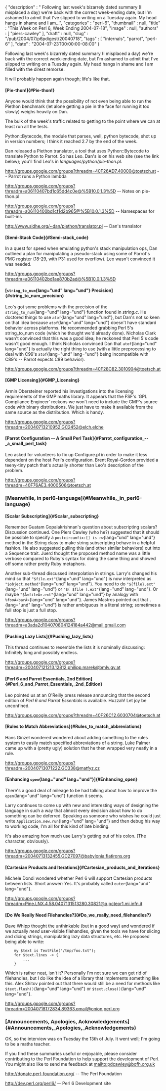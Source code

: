 {
   "description" : " Following last week's bizarrely dated summary (I misplaced a day) we're back with the correct week-ending date, but I'm ashamed to admit that I've slipped to writing on a Tuesday again. My head hangs in shame and I am...",
   "categories" : "perl-6",
   "thumbnail" : null,
   "title" : "This Week on Perl 6, Week Ending 2004-07-18",
   "image" : null,
   "authors" : [
      "piers-cawley"
   ],
   "draft" : null,
   "slug" : "/pub/2004/07/p6pdigest/20040718",
   "tags" : [
      "internals",
      "parrot",
      "perl-6"
   ],
   "date" : "2004-07-23T00:00:00-08:00"
}





Following last week's bizarrely dated summary (I misplaced a day) we're
back with the correct week-ending date, but I'm ashamed to admit that
I've slipped to writing on a Tuesday again. My head hangs in shame and I
am filled with the direst remorse.

It will probably happen again though; life's like that.

#### [Pie-thon!]{#Pie-thon!}

Anyone would think that the possibility of not even being able to run
the Piethon benchmark (let alone getting a pie in the face for running
it too slowly) weighs heavily on Dan.

The bulk of the week's traffic related to getting to the point where we
can at least run all the tests.

Python::Bytecode, the module that parses, well, python bytecode, shot up
in version numbers; I think it reached 2.7 by the end of the week.

Dan released a Piethon translator, a tool that uses Python::Bytecode to
translate Python to Parrot. So has Leo. Dan's is on his web site (see
the link below); you'll find Leo's in *languages/python/pie-thon.pl*.

<http://groups.google.com/groups?threadm=40F26AD7.40000@toetsch.at> --
Parrot runs a Python lambda

<http://groups.google.com/groups?threadm=a06110407bd1c65dd4c0e@%5B10.0.1.3%5D>
-- Notes on pie-thon.pl

<http://groups.google.com/groups?threadm=a06110400bd1cf1d2b965@%5B10.0.1.3%5D>
-- Namespaces for built-ins

<http://www.sidhe.org/~dan/piethon/translator.pl> -- Dan's translator

#### [Semi-Stack Code]{#Semi-stack_code}

In a quest for speed when emulating python's stack manipulation ops, Dan
outlined a plan for manipulating a pseudo-stack using some of Parrot's
PMC register (18-29, with P31 used for overflow). Leo wasn't convinced
it was needed.

<http://groups.google.com/groups?threadm=a06110402bd1ae870b2ad@%5B10.0.1.3%5D>

#### [`string_to_num`{lang="und" lang="und"} Precision]{#string_to_num_precision}

Leo's got some problems with the precision of the
`string_to_num`{lang="und" lang="und"} function found in *string.c*. He
doctored things to use `atof`{lang="und" lang="und"}, but Dan's not so
keen on that idea because `atof`{lang="und" lang="und"} doesn't have
standard behavior across platforms. He recommended grabbing Perl 5's
string\_to\_num code (which he thought we'd already done). Nicholas
Clark wasn't convinced that this was a good idea; he reckoned that Perl
5's code wasn't good enough. I think Nicholas convinced Dan that
`atof`{lang="und" lang="und"} is actually the right thing to use (with a
little preprocessing to deal with C99's `atof`{lang="und" lang="und"}
being incompatible with C89's -- Parrot expects C89 behavior).

<http://groups.google.com/groups?threadm=40F28C82.3010904@toetsch.at>

#### [GMP Licensing]{#GMP_Licensing}

Armin Obersteiner reported his investigations into the licensing
requirements of the GMP maths library. It appears that the FSF's 'GPL
Compliance Engineer' reckons we won't need to include the GMP's source
code with binary distributions. We just have to make it available from
the same source as the distribution. Which is handy.

<http://groups.google.com/groups?threadm=20040713210952.GC2452@elch.elche>

#### [Parrot Configuration -- A Small Perl Task]{#Parrot_configuration_--_a_small_perl_task}

Leo asked for volunteers to fix up Configure.pl in order to make it less
dependent on the host Perl's configuration. Brent Royal-Gordon provided
a teeny-tiny patch that's actually shorter than Leo's description of the
problem.

<http://groups.google.com/groups?threadm=40F76AE3.4000506@toetsch.at>

### [Meanwhile, in perl6-language]{#Meanwhile,_in_perl6-language}

#### [Scalar Subscripting]{#Scalar_subscripting}

Remember Guatam Gopalakrishnan's question about subscripting scalars?
Discussion continued. One Piers Cawley (who he?) suggested that it
should be possible to specify a `postcircumfix:[] is rw`{lang="und"
lang="und"} method in the String class to make string subscripting
behave in a helpful fashion. He also suggested pulling this (and other
similar behaviors) out into a Sequence trait. Juerd thought the proposed
method name was a little verbose compared to Ruby's syntax for doing the
same thing and showed off some rather pretty Ruby metaphors.

Another sub-thread discussed interpolation in strings. Larry's changed
his mind so that `"$file.ext"`{lang="und" lang="und"} is now interpreted
as `"$object.method"`{lang="und" lang="und"}. You need to do
`"${file}.ext"`{lang="und" lang="und"} or `"$( $file ).ext"`{lang="und"
lang="und"}. Or maybe `"$Â«fileÂ».ext"`{lang="und" lang="und"} by analogy
with `%fooÂ«barÂ»`{lang="und" lang="und"}. James Mastros pointed out that
`.`{lang="und" lang="und"} is rather ambiguous in a literal string;
sometimes a full stop is just a full stop.

<http://groups.google.com/groups?threadm=a3ada2d104070804124184a442@mail.gmail.com>

#### [Pushing Lazy Lists]{#Pushing_lazy_lists}

This thread continues to resemble the lists it is nominally discussing:
Infinitely long and possibly endless.

<http://groups.google.com/groups?threadm=200407121213.12812.philipp.marek@bmlv.gv.at>

#### [Perl 6 and Parrot Essentials, 2nd Edition]{#Perl_6_and_Parrot_Essentials,_2nd_Edition}

Leo pointed us at an O'Reilly press release announcing that the second
edition of *Perl 6 and Parrot Essentials* is available. Huzzah! Let joy
be unconfined.

<http://groups.google.com/groups?threadm=40F26C12.6030704@toetsch.at>

#### [Rules to Match Abbreviations]{#Rules_to_match_abbreviations}

Hans Ginzel wondered wondered about adding something to the rules system
to easily match specified abbreviations of a string. Luke Palmer came up
with a (pretty ugly) solution that he then wrapped very neatly in a
rule.

<http://groups.google.com/groups?threadm=20040713071222.GC338@matfyz.cz>

#### [Enhancing `open`{lang="und" lang="und"}]{#Enhancing_open}

There's a good deal of mileage to be had talking about how to improve
the `open`{lang="und" lang="und"} function it seems.

Larry continues to come up with new and interesting ways of designing
the language in such a way that almost every decision about how to do
something can be deferred. Speaking as someone who wishes he could just
write `Application.new.run`{lang="und" lang="und"} and then debug his
way to working code, I'm all for this kind of late binding.

It's also amazing how much use Larry's getting out of his colon. (The
character, obviously).

<http://groups.google.com/groups?threadm=20040713132455.GC27097@babylonia.flatirons.org>

#### [Cartesian Products and Iterations]{#Cartesian_products_and_iterations}

Michele Dondi wondered whether Perl 6 will support Cartesian products
between lists. Short answer: Yes. It's probably called
`outer`{lang="und" lang="und"}.

<http://groups.google.com/groups?threadm=Pine.LNX.4.58.0407131513280.30821@q.pcteor1.mi.infn.it>

#### [Do We Really Need Filehandles?]{#Do_we_really_need_filehandles?}

Dave Whipp thought the unthinkable (but in a good way) and wondered if
we actually *need* user-visible filehandles, given the tools we have for
slicing and dicing strings, manipulating lazy data structures, etc. He
proposed being able to write:

        my $text is TextFile("/tmp/foo.txt");
        for $text.lines -> {
            ...
        }

Which is rather neat, isn't it? Personally I'm not sure we can get rid
of filehandles, but I do like the idea of a library that implements
something like this. Alex Shitov pointed out that there would still be a
need for methods like `$text.flush()`{lang="und" lang="und"} or
`$text.close()`{lang="und" lang="und"}.

<http://groups.google.com/groups?threadm=20040718172834.89363.qmail@onion.perl.org>

### [Announcements, Apologies, Acknowledgements]{#Announcements,_Apologies,_Acknowledgements}

OK, so the interview was on Tuesday the 13th of July. It went well; I'm
going to be a maths teacher.

If you find these summaries useful or enjoyable, please consider
contributing to the Perl Foundation to help support the development of
Perl. You might also like to send me feedback at
[mailto:pdcawley@bofh.org.uk](mailto:pdcawley@bofh.org.uk)

<http://donate.perl-foundation.org/> -- The Perl Foundation

<http://dev.perl.org/perl6/> -- Perl 6 Development site



